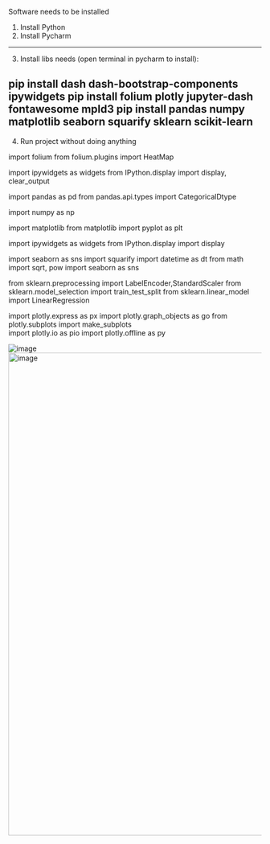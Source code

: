Software needs to be installed
1. Install Python
2. Install Pycharm
-----------------------------------------------------------
3. Install libs needs (open terminal in pycharm to install):

pip install dash dash-bootstrap-components ipywidgets
pip install folium plotly jupyter-dash fontawesome mpld3
pip install pandas numpy matplotlib seaborn squarify sklearn scikit-learn
-----------------------------------------------------------
4. Run project without doing anything

import folium
from folium.plugins import HeatMap

import ipywidgets as widgets
from IPython.display import display, clear_output

import pandas as pd
from pandas.api.types import CategoricalDtype

import numpy as np

import matplotlib
from matplotlib import pyplot as plt

import ipywidgets as widgets
from IPython.display import display

import seaborn as sns
import squarify
import datetime as dt
from math import sqrt, pow
import seaborn as sns

from sklearn.preprocessing import LabelEncoder,StandardScaler
from sklearn.model_selection import train_test_split
from sklearn.linear_model import LinearRegression

import plotly.express as px
import plotly.graph_objects as go
from plotly.subplots import make_subplots	
import plotly.io as pio
import plotly.offline as py

![image](https://github.com/khanhphamj/Black-Friday-Sales-Analysis/assets/120659979/5b588363-fa9d-463d-b1d5-e4377ad8aad3)
<img width="960" alt="image" src="https://github.com/khanhphamj/Black-Friday-Sales-Analysis/assets/120659979/fb24c9ed-82ef-4dc1-a8df-a01f92cc2196">



